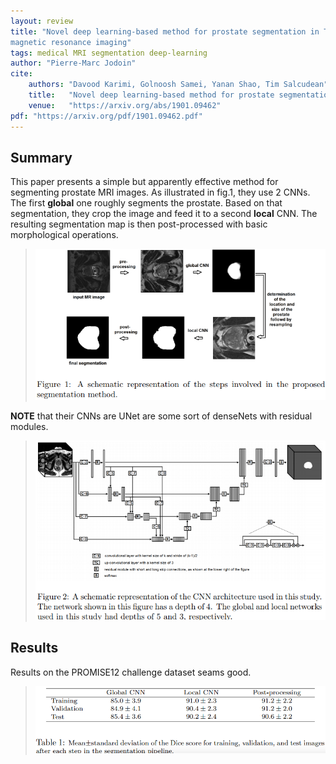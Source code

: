 ```yaml
---
layout: review
title: "Novel deep learning-based method for prostate segmentation in T2-weighted
magnetic resonance imaging"
tags: medical MRI segmentation deep-learning
author: "Pierre-Marc Jodoin"
cite:
    authors: "Davood Karimi, Golnoosh Samei, Yanan Shao, Tim Salcudean"
    title:   "Novel deep learning-based method for prostate segmentation in T2-weighted              magnetic resonance imaging"
    venue:   "https://arxiv.org/abs/1901.09462"
pdf: "https://arxiv.org/pdf/1901.09462.pdf"
---
```


## Summary

This paper presents a simple but apparently effective method for segmenting prostate MRI images.  As illustrated in fig.1, they use 2 CNNs.  The first **global** one roughly segments the prostate.  Based on that segmentation, they crop the image and feed it to a second **local** CNN.  The resulting segmentation map is then post-processed with basic morphological operations.

> ![](/medical-imaging/images/proSeg/sc02.png)

**NOTE** that their CNNs are UNet are some sort of denseNets with residual modules.

> ![](/medical-imaging/images/proSeg/sc01.png)





## Results

Results on the PROMISE12 challenge dataset seams good. 

> ![](/medical-imaging/images/proSeg/sc03.png)
